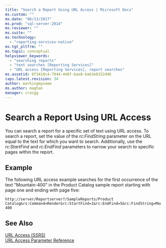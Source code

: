 ```yaml
---
title: "Search a Report Using URL Access | Microsoft Docs"
ms.custom: ""
ms.date: "06/13/2017"
ms.prod: "sql-server-2014"
ms.reviewer: ""
ms.suite: ""
ms.technology: 
  - "reporting-services-native"
ms.tgt_pltfrm: ""
ms.topic: conceptual
helpviewer_keywords: 
  - "searching reports"
  - "text searches [Reporting Services]"
  - "URL access [Reporting Services], report searches"
ms.assetid: 6f3410c4-7944-448f-bae8-bab3e8152d46
caps.latest.revision: 34
author: markingmyname
ms.author: maghan
manager: craigg
---
```

# Search a Report Using URL Access
  You can search a report for a specific set of text using URL access. To search a report, set the value of the *rc:FindString* parameter on the URL equal to the text for which you want to search. Additionally, use the *rc:StartFind* and *rc:EndFind* parameters to narrow your search to specific pages within the report.  
  
## Example  
 The following URL access example searches for the first occurrence of the text "Mountain-400" in the Product Catalog sample report starting with page one and ending with page five:  
  
```  
http://server/Reportserver?/SampleReports/Product Catalog&rs:Command=Render&rc:StartFind=1&rc:EndFind=5&rc:FindString=Mountain-400  
```  
  
## See Also  
 [URL Access &#40;SSRS&#41;](url-access-ssrs.md)   
 [URL Access Parameter Reference](url-access-parameter-reference.md)  
  
  
